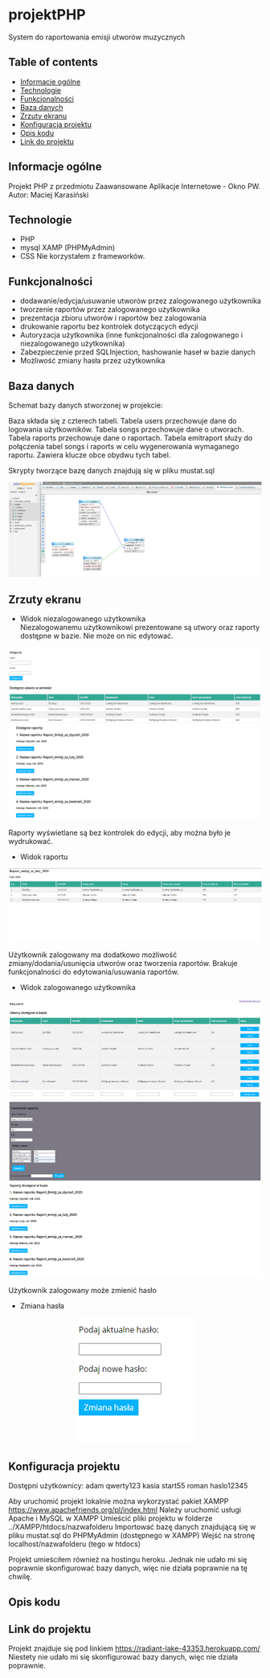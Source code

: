 # projektPHP
System do raportowania emisji utworów muzycznych

## Table of contents
* [Informacje ogólne](#informacje-ogólne)
* [Technologie](#technologie)
* [Funkcjonalności](#funkcjonalności)
* [Baza danych](#baza-danych)
* [Zrzuty ekranu](#zrzuty-ekranu)
* [Konfiguracja projektu](#konfiguracja-projektu)
* [Opis kodu](#opis-kodu)
* [Link do projektu](#link-do-projektu)

## Informacje ogólne
Projekt PHP z przedmiotu Zaawansowane Aplikacje Internetowe - Okno PW. Autor: Maciej Karasiński

## Technologie
* PHP
* mysql XAMP (PHPMyAdmin)
* CSS
Nie korzystałem z frameworków.

## Funkcjonalności
* dodawanie/edycja/usuwanie utworów przez zalogowanego użytkownika
* tworzenie raportów przez zalogowanego użytkownika
* prezentacja zbioru utworów i raportów bez zalogowania
* drukowanie raportu bez kontrolek dotyczących edycji
* Autoryzacja użytkownika (inne funkcjonalności dla zalogowanego i niezalogowanego użytkownika)
* Zabezpieczenie przed SQLInjection, hashowanie haseł w bazie danych
* Możliwość zmiany hasła przez użytkownika

## Baza danych
Schemat bazy danych stworzonej w projekcie:

Baza składa się z czterech tabeli. Tabela users przechowuje dane do logowania użytkowników. Tabela songs przechowuje dane o utworach. Tabela raports przechowuje dane o raportach. Tabela emitraport służy do połączenia tabel songs i raports w celu wygenerowania wymaganego raportu. Zawiera klucze obce obydwu tych tabel.

Skrypty tworzące bazę danych znajdują się w pliku mustat.sql

<p align="center">
  <img src="./img/baza.png" />
</p>

## Zrzuty ekranu   
* Widok niezalogowanego użytkownika   
Niezalogowanemu użytkownikowi prezentowane są utwory oraz raporty dostępne w bazie. Nie może on nic edytować.
<p align="center">
  <img src="./img/niezalogowany.png" />
</p>

Raporty wyświetlane są bez kontrolek do edycji, aby można było je wydrukować.
* Widok raportu  
<p align="center">
  <img src="./img/widokRaportu.png" />
</p>

Użytkownik zalogowany ma dodatkowo możliwość zmiany/dodania/usunięcia utworów oraz tworzenia raportów. Brakuje funkcjonalności do edytowania/usuwania raportów.
* Widok zalogowanego użytkownika 
<p align="center">
  <img src="./img/zalogowany.png" />
</p>

Użytkownik zalogowany może zmienić hasło
* Zmiana hasła  
<p align="center">
  <img src="./img/zmianaHasla.png" />
</p>

## Konfiguracja projektu
Dostępni użytkownicy:
adam qwerty123
kasia start55
roman haslo12345

Aby uruchomić projekt lokalnie można wykorzystać pakiet XAMPP
https://www.apachefriends.org/pl/index.html
Należy uruchomić usługi Apache i MySQL w XAMPP
Umieścić pliki projektu w folderze ../XAMPP/htdocs/nazwafolderu
Importować bazę danych znajdującą się w pliku mustat.sql do PHPMyAdmin (dostępnego w XAMPP)
Wejść na stronę localhost/nazwafolderu (tego w htdocs)

Projekt umieściłem również na hostingu heroku. Jednak nie udało mi się poprawnie skonfigurować bazy danych, więc nie działa poprawnie na tę chwilę.

## Opis kodu

## Link do projektu
Projekt znajduje się pod linkiem https://radiant-lake-43353.herokuapp.com/
Niestety nie udało mi się skonfigurować bazy danych, więc nie działa poprawnie.
